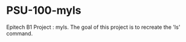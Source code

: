 # PSU-100-myls
Epitech B1 Project : myls. The goal of this project is to recreate the 'ls' command.
